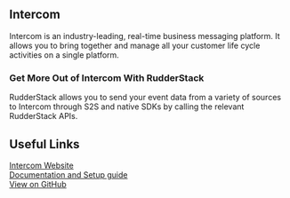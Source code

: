 ## Intercom

Intercom is an industry-leading, real-time business messaging platform. It allows you to bring together and manage all your customer life cycle activities on a single platform.

### Get More Out of Intercom With RudderStack

RudderStack allows you to send your event data from a variety of sources to Intercom through S2S and native SDKs by calling the relevant RudderStack APIs.

## Useful Links

[Intercom Website][]  
[Documentation and Setup guide][]  
[View on GitHub][]

[//]: # "These are reference links used in the body of this note and get stripped out when the markdown processor does its job. There is no need to format nicely because it shouldn't be seen. Thanks SO - http://stackoverflow.com/questions/4823468/store-comments-in-markdown-syntax"
[intercom website]: https://intercom.com/
[documentation and setup guide]: https://docs.rudderstack.com/destinations/intercom
[view on github]: https://github.com/rudderlabs/rudder-transformer/tree/master/v0/destinations/intercom
